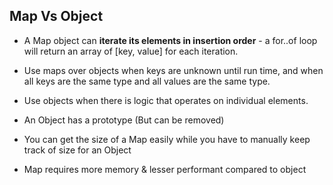 ## Map Vs Object

- A Map object can **iterate its elements in insertion order** - a for..of loop will return an array of [key, value] for each iteration.

- Use maps over objects when keys are unknown until run time, and when all keys are the same type and all values are the same type.

- Use objects when there is logic that operates on individual elements.

- An Object has a prototype (But can be removed)
  
- You can get the size of a Map easily while you have to manually keep track of size for an Object

- Map requires more memory & lesser performant compared to object